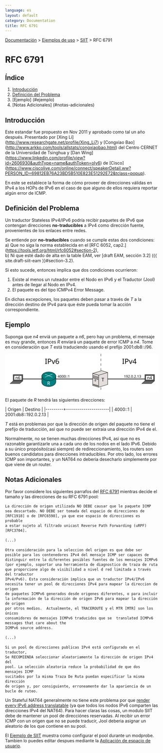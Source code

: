 ```yaml
---
language: es
layout: default
category: Documentation
title: RFC 6791
---
```


[Documentación](documentation.html) > [Ejemplos de uso](documentation.html#ejemplos-de-uso) > [SIIT](mod-run-vanilla.html) > RFC 6791

# RFC 6791

## Índice


1. [Introducción](#introduccion)
2. [Definición del Problema](#definicion)
3. [Ejemplo] (#ejemplo)
4. [Notas Adicionales] (#notas-adicionales)

## Introducción


Este estandar fue propuesto en Nov 2011 y aprobado como tal un año después. Presentado por [Xing Li] (http://www.researchgate.net/profile/Xing_Li7) y [Congxiao Bao] (http://www.arkko.com/tools/allstats/congxiaobao.html) del Centro CERNET de la Universidad de Tsinghua y [Dan Wing] (https://www.linkedin.com/profile/view?id=2606930&authType=name&authToken=oIy6)  de [Cisco] (https://www.ciscolive.com/online/connect/speakerDetail.ww?PERSON_ID=69812EB76A23BD5B510E823E51292E72&tclass=popup).

En este se establece la forma de cómo proveer de direcciones válidas en IPv4 a los HOPs de IPv6 en el caso de que alguno de ellos requiera reportar algún error de ICMP.

## Definición del Problema


Un traductor Stateless IPv4/IPv6 podría recibir paquetes de IPv6 que contengan direcciones **no-traducibles** a IPv4 como dirección fuente, provenientes de los enlaces entre redes. 

Se entiende por **no-traducibles** cuando se cumple estas dos condiciones: <br />
a) Que no siga la norma establecida en el [RFC 6052, cap2.] (https://tools.ietf.org/html/rfc6052#section-2), <br />
b) Ni que esté dado de alta en la table EAM, ver [draft EAM, sección 3.2] ({{ site.draft-siit-eam }}#section-3.2).

Si esto sucede, entonces implica que dos condiciones ocurrieron:

1. Existe al menos un ruteador entre el Nodo en IPv6 y el Traductor (Jool) antes de llegar al Nodo en IPv4.
2. El paquete es del tipo ICMPv4 Error Message.

En dichas excepciones, los paquetes deben pasar a través de _T_ a la dirección destino de IPv4 para que éste pueda tomar la acción correspondiente.

## Ejemplo


Suponga que _n4_ enviá un paquete a _n6_, pero hay un problema, el mensaje es muy grande, entonces _R_ envíará un paquete de error ICMP a _n4_. Tome en consideración que _T_ está traduciendo usando el prefijo 2001:db8::/96.

![Figura 1 - Red](../images/network/rfc6791.svg)

El paquete de _R_ tendrá las siguientes direcciones:

| Origen  | Destino              |
|---------+----------------------|
| 4000::1 | 2001:db8::192.0.2.13 |

_T_ está en problemas por que la dirección de origen del paquete no tiene el prefijo de traducción, asi que no puede ser extraia una dirección IPv4 de el.

Normalmente, no se tienen muchas direcciones IPv4, asi que no es razonable garantizarle una a cada uno de los nodos en el lado IPv6. Debido a su único propósito(casi siempre) de redireccionamiento, los routers son buenos candidatos para direcciones intraducibles. Por otro lado, los errores ICMP son importantes, y un NAT64 no deberia desecharlo simplemente por que viene de un router.

## Notas Adicionales


Por favor considere los siguientes parrafos del [RFC 6791](https://tools.ietf.org/html/rfc6791) mientras decide el tamaño y las direcciones de su RFC 6791 pool:

	La dirección de origen utilizada NO DEBE causar que le paquete ICMP
	sea descartado. NO DEBE ser tomada del espacio de direcciones de
    [RFC1918] o de [RFC6598], ya que ese espacio de direcciones es probable
    a estar sujeto al filtrado unicast Reverse Path Forwarding (uRPF) [RFC3704].

	(...)

	Otra consideración para la seleccion del origen es que debe ser
	posible para los contenedores IPv4 del mensaje ICMP ser capaces de
	distinguir entre la diferentes posibles fuentes de los mensajes ICMPv6
	(por ejemplo, soportar una herramienta de diagnostico de traza de ruta
	que proporcione algo de visibilidad a nivel d red limitada a través del traductor
    IPv4/Pv6). Esta consideración implica que un traductor IPv4/IPv6
	necesita tener un pool de direcciones IPv4 para mapear la direccion de origen 
    de paquetes ICMPv6 generados desde origenes diferentes, o para incluir
    la información de la dirección de origen IPv6 para mapear la dirección de origen 
	por otros medios.  Actualmente, el TRACEROUTE y el MTR [MTR] son los únicos
	consumidores de mensajes ICMPv6 traducidos que se  translated ICMPv6 messages that care about the
	ICMPv6 source address.
	
	(...)

	Si un pool de direcciones publicas IPv4 está configurado en el traductor,
	Se RECOMIENDA seleccionar aleatoriamente la dirección de origen IPv4 del
	pool. La selección aleatoria reduce la probabilidad de que dos mensajes ICMP
    sucitados por la misma Traza De Ruta puedan especificar la misma dirección
    de origen y, por consiguiente, erroneamente dar la apariencia de un bucle de ruteo.
	

Un Stateful NAT64 generalmente no tiene este problema por que [render every IPv6 address translatable](intro-nat64.html#stateful-nat64) (ya que todos los nodos IPv6 comparten las direcciones IPv4 del NAT64). Para hacer claras las cosas, un modulo SIIT debe de mantener un pool de direcciónes reservadas. Al recibir un error ICMP con un origen que no se puede traducir, Jool deberia asignar un aleatorio de los que contiene en su pool.


El [Ejemplo de SIIT](mod-run-vanilla.html) muestra como configurar el pool durante un modprobe. Tambien lo puedes editar despues mediante la [Aplicación de espacio de usuario](usr-flags-pool6791.html).
